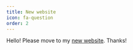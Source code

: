 ```yaml
---
title: New website
icon: fa-question
order: 2
---
```


<script type="text/javascript" src="assets/js/gem-download-count.js" defer></script>

Hello! Please move to my <a href="https://huashenghuang.weebly.com" target="_blank">new website</a>. Thanks!
